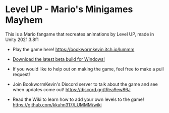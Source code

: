 # Level UP - Mario's Minigames Mayhem
This is a Mario fangame that recreates animations by Level UP, made in Unity 2021.3.8f1

- Play the game here! https://bookwormkevin.itch.io/lummm

- [Download the latest beta build for Windows!](https://nightly.link/kkuhn317/LUMMM/workflows/main/main/Build.zip)

- If you would like to help out on making the game, feel free to make a pull request!

- Join BookwormKevin's Discord server to talk about the game and see when updates come out! https://discord.gg/tRea9ew86J

- Read the Wiki to learn how to add your own levels to the game! https://github.com/kkuhn317/LUMMM/wiki
